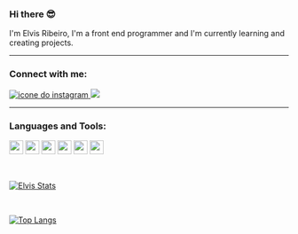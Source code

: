### Hi there 😎

I'm Elvis Ribeiro, I'm a front end programmer and I'm currently learning and creating projects.
<br>
<hr>

### Connect with me:
<a href="https://www.instagram.com/_e1viis_/">
  <img alt="icone do instagram" src="https://img.shields.io/badge/Instagram-E4405F?style=for-the-badge&logo=instagram&logoColor=white" />
</a>

<a href="https://www.linkedin.com/in/elvis-ribeiro-287bb8209/">
<img src="https://img.shields.io/badge/LinkedIn-0077B5?style=for-the-badge&logo=linkedin&logoColor=white">
</a>
<hr>

### Languages and Tools:
<code><img height="25" src="https://user-images.githubusercontent.com/99848994/180869975-cd679004-5b14-4389-9357-1d614c02013b.png"></code>
<code><img width="25" src="https://user-images.githubusercontent.com/99848994/180872796-dc89de87-d7a1-4ccc-88b1-dcfd58353e9a.png"></code>
<code><img width="25" src="https://user-images.githubusercontent.com/99848994/180872043-8eb45951-a690-40bb-96e9-a892d22d7f93.png"></code>
<code><img width="25" src="https://user-images.githubusercontent.com/99848994/180873019-c20c0484-9fe5-4fa4-ab41-ec5210fe0a7a.png"></code>
<code><img width="25" src="https://user-images.githubusercontent.com/99848994/180873347-8c8e0379-a46a-452b-b94a-00dc8f51ce21.png"></code>
<code><img width="25" src="https://user-images.githubusercontent.com/99848994/180873536-6eb3cf4d-69b2-40b5-bef0-8a7f7aebec9b.png"></code>

<br>

[![Elvis Stats](https://github-readme-stats.vercel.app/api?username=elvis-ribeiro)](https://github.com/anuraghazra/github-readme-stats)

<br>

[![Top Langs](https://github-readme-stats.vercel.app/api/top-langs/?username=elvis-ribeiro&layout=compact)](https://github.com/anuraghazra/github-readme-stats)

